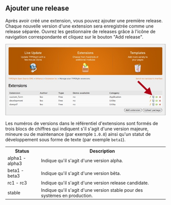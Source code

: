 ## Ajouter une release

Après avoir créé une extension, vous pouvez ajouter une première release.
Chaque nouvelle version d'une extension sera enregistrée comme une release
séparée. Ouvrez les gestionnaire de releases grâce à l'icône de navigation
correspondante et cliquez sur le bouton "Add release".

![](images/add-release.jpg)

Les numéros de versions dans le référentiel d'extensions sont formés de trois
blocs de chiffres qui indiquent s'il s'agit d'une version majeure, mineure ou
de maintenance (par exemple `1.0.0`) ainsi qu'un statut de développement sous
forme de texte (par exemple `beta1`).

<table>
<tr>
  <th>Status</th>
  <th>Description</th>
</tr>
<tr>
  <td>alpha1 - alpha3</td>
  <td>Indique qu'il s'agit d'une version alpha.</td>
</tr>
<tr>
  <td>beta1 - beta3</td>
  <td>Indique qu'il s'agit d'une version bêta.</td>
</tr>
<tr>
  <td>rc1 - rc3</td>
  <td>Indique qu'il s'agit d'une version release candidate.</td>
</tr>
<tr>
  <td>stable</td>
  <td>Indique qu'il s'agit d'une version stable pour des systèmes en
  production.</td>
</tr>
</table>
